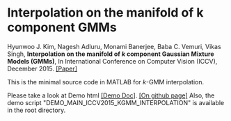 # Interpolation on the manifold of k component GMMs 

Hyunwoo J. Kim, Nagesh Adluru, Monami Banerjee, Baba C. Vemuri, Vikas Singh, **Interpolation on the manifold of *k* component Gaussian Mixture Models (GMMs)**, In International Conference on Computer Vision (ICCV), December 2015. [[Paper]](http://pages.cs.wisc.edu/~hwkim/projects/k-gmm/)

This is the minimal source code in MATLAB for *k*-GMM interpolation.

Please take a look at Demo html
[[Demo Doc]](http://pages.cs.wisc.edu/~hwkim/projects/k-gmm/codedoc/html/DEMO_MAIN_ICCV2015_KGMM_INTERPOLATION.html).
[[On github page]](http://mlman.github.io/kgmm_interpolation/)
Also, the demo script "DEMO_MAIN_ICCV2015_KGMM_INTERPOLATION" is available in the root directory.


